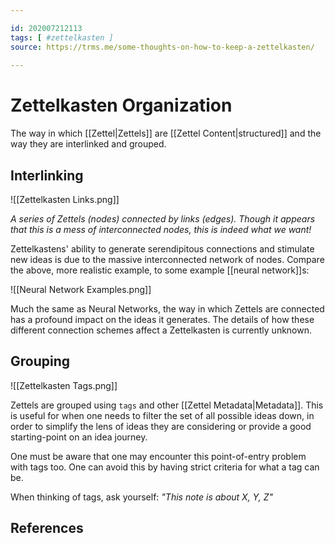 ```yaml
---

id: 202007212113
tags: [ #zettelkasten ]
source: https://trms.me/some-thoughts-on-how-to-keep-a-zettelkasten/
	
---
```


# Zettelkasten Organization
The way in which [[Zettel|Zettels]] are [[Zettel Content|structured]] and the way they are interlinked and grouped.

## Interlinking
![[Zettelkasten Links.png]]

*A series of Zettels (nodes) connected by links (edges). Though it appears that this is a mess of interconnected nodes, this is indeed what we want!*

Zettelkastens' ability to generate serendipitous connections and stimulate new ideas is due to the massive interconnected network of nodes. Compare the above, more realistic example, to some example [[neural network]]s:

![[Neural Network Examples.png]]

Much the same as Neural Networks, the way in which Zettels are connected has a profound impact on the ideas it generates. The details of how these different connection schemes affect a Zettelkasten is currently unknown.

## Grouping
![[Zettelkasten Tags.png]]

Zettels are grouped using `tags` and other [[Zettel Metadata|Metadata]]. This is useful for when one needs to filter the set of all possible ideas down, in order to simplify the lens of ideas they are considering or provide a good starting-point on an idea journey.

One must be aware that one may encounter this point-of-entry problem with tags too. One can avoid this by having strict criteria for what a tag can be.

When thinking of tags, ask yourself: *"This note is about X, Y, Z"*

## References
